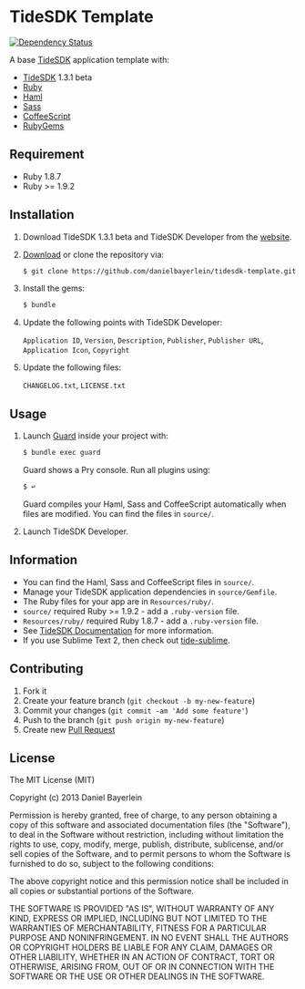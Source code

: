 # TideSDK Template

[![Dependency Status](https://gemnasium.com/danielbayerlein/tidesdk-template.png)](https://gemnasium.com/danielbayerlein/tidesdk-template)

A base [TideSDK](http://www.tidesdk.org) application template with:

* [TideSDK](https://github.com/TideSDK/TideSDK) 1.3.1 beta
* [Ruby](http://www.ruby-lang.org/)
* [Haml](http://haml.info)
* [Sass](http://sass-lang.com)
* [CoffeeScript](http://jashkenas.github.io/coffee-script/)
* [RubyGems](https://rubygems.org)

## Requirement

* Ruby 1.8.7
* Ruby >= 1.9.2

## Installation

1. Download TideSDK 1.3.1 beta and TideSDK Developer from the
   [website](http://www.tidesdk.org).

2. [Download](../../archive/master.zip) or clone the repository via:

   ```bash
   $ git clone https://github.com/danielbayerlein/tidesdk-template.git
   ```

3. Install the gems:

   ```bash
   $ bundle
   ```

4. Update the following points with TideSDK Developer:

   `Application ID`, `Version`, `Description`, `Publisher`, `Publisher URL`,
   `Application Icon`, `Copyright`

5. Update the following files:

   `CHANGELOG.txt`, `LICENSE.txt`

## Usage

1. Launch [Guard](https://github.com/guard/guard) inside your project with:

   ```bash
   $ bundle exec guard
   ```

   Guard shows a Pry console. Run all plugins using:

   ```bash
   $ ↩
   ```

   Guard compiles your Haml, Sass and CoffeeScript automatically when files are
   modified. You can find the files in `source/`.

2. Launch TideSDK Developer.

## Information

* You can find the Haml, Sass and CoffeeScript files in `source/`.
* Manage your TideSDK application dependencies in `source/Gemfile`.
* The Ruby files for your app are in `Resources/ruby/`.
* `source/` required Ruby >= 1.9.2 - add a `.ruby-version` file.
* `Resources/ruby/` required Ruby 1.8.7 - add a `.ruby-version` file.
* See
  [TideSDK Documentation](http://tidesdk.multipart.net/docs/user-dev/generated/)
  for more information.
* If you use Sublime Text 2, then check out
  [tide-sublime](https://github.com/wass3r/tide-sublime).

## Contributing

1. Fork it
2. Create your feature branch (`git checkout -b my-new-feature`)
3. Commit your changes (`git commit -am 'Add some feature'`)
4. Push to the branch (`git push origin my-new-feature`)
5. Create new [Pull Request](../../pull/new/master)

## License

The MIT License (MIT)

Copyright (c) 2013 Daniel Bayerlein

Permission is hereby granted, free of charge, to any person obtaining a copy
of this software and associated documentation files (the "Software"), to deal
in the Software without restriction, including without limitation the rights
to use, copy, modify, merge, publish, distribute, sublicense, and/or sell
copies of the Software, and to permit persons to whom the Software is
furnished to do so, subject to the following conditions:

The above copyright notice and this permission notice shall be included in
all copies or substantial portions of the Software.

THE SOFTWARE IS PROVIDED "AS IS", WITHOUT WARRANTY OF ANY KIND, EXPRESS OR
IMPLIED, INCLUDING BUT NOT LIMITED TO THE WARRANTIES OF MERCHANTABILITY,
FITNESS FOR A PARTICULAR PURPOSE AND NONINFRINGEMENT. IN NO EVENT SHALL THE
AUTHORS OR COPYRIGHT HOLDERS BE LIABLE FOR ANY CLAIM, DAMAGES OR OTHER
LIABILITY, WHETHER IN AN ACTION OF CONTRACT, TORT OR OTHERWISE, ARISING FROM,
OUT OF OR IN CONNECTION WITH THE SOFTWARE OR THE USE OR OTHER DEALINGS IN
THE SOFTWARE.
